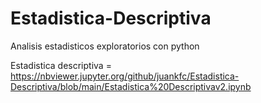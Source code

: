 # Estadistica-Descriptiva
Analisis estadisticos exploratorios con python

Estadistica descriptiva = https://nbviewer.jupyter.org/github/juankfc/Estadistica-Descriptiva/blob/main/Estadistica%20Descriptivav2.ipynb
